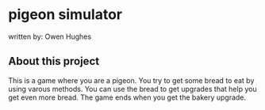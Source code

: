 # pigeon simulator


written by: Owen Hughes

## About this project
This is a game where you are a pigeon. You try to get some bread to eat by using varous methods. You can use the bread to get upgrades that help you get even more bread. The game ends when you get the bakery upgrade.
